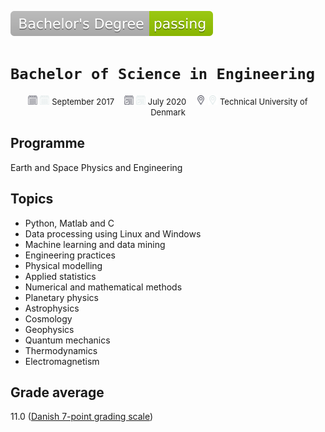 ![bachelor](../images/badges/bachelor-degree.svg)

# `Bachelor of Science in Engineering`
<p align="middle">
    <img src="../images/icons/dark/beginning.png#gh-light-mode-only" alt="beginning" width="15"/>
    <img src="../images/icons/light/beginning.png#gh-dark-mode-only" alt="beginning" width="15"/>
    <font size="2"> September 2017</font>
    &nbsp;&nbsp;
    <img src="../images/icons/dark/end.png#gh-light-mode-only" alt="end" width="15"/>
    <img src="../images/icons/light/end.png#gh-dark-mode-only" alt="end" width="15"/>
    <font size="2"> July 2020</font>
    &nbsp;&nbsp;
    <img src="../images/icons/dark/location.png#gh-light-mode-only" alt="location" width="15"/>
    <img src="../images/icons/light/location.png#gh-dark-mode-only" alt="location" width="15"/>
    <font size="2"> Technical University of Denmark</font>
</p>

## Programme
Earth and Space Physics and Engineering

## Topics
- Python, Matlab and C
- Data processing using Linux and Windows
- Machine learning and data mining
- Engineering practices
- Physical modelling
- Applied statistics
- Numerical and mathematical methods
- Planetary physics
- Astrophysics
- Cosmology
- Geophysics
- Quantum mechanics
- Thermodynamics
- Electromagnetism

## Grade average
11.0 ([Danish 7-point grading scale](https://studies.ku.dk/masters/application-and-admission/7-point-grading-scale/))
